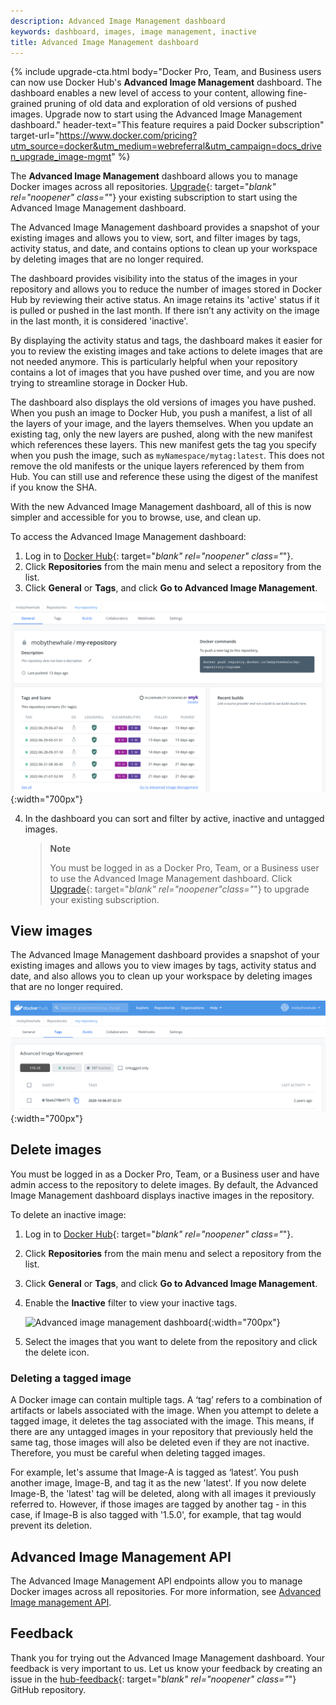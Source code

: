 ```yaml
---
description: Advanced Image Management dashboard
keywords: dashboard, images, image management, inactive
title: Advanced Image Management dashboard
---
```


{% include upgrade-cta.html
  body="Docker Pro, Team, and Business users can now use Docker Hub's **Advanced Image Management** dashboard. The dashboard enables a new level of access to your content, allowing fine-grained pruning of old data and exploration of old versions of pushed images. Upgrade now to start using the Advanced Image Management dashboard."
  header-text="This feature requires a paid Docker subscription"
  target-url="https://www.docker.com/pricing?utm_source=docker&utm_medium=webreferral&utm_campaign=docs_driven_upgrade_image-mgmt"
%}

The **Advanced Image Management** dashboard allows you to manage Docker images across all repositories. [Upgrade](https://www.docker.com/pricing?utm_source=docker&utm_medium=webreferral&utm_campaign=docs_driven_upgrade){: target="_blank" rel="noopener" class="_"} your existing subscription to start using the Advanced Image Management dashboard.

The Advanced Image Management dashboard provides a snapshot of your existing images and allows you to view, sort, and filter images by tags, activity status, and date, and contains options to clean up your workspace by deleting images that are no longer required.

The dashboard provides visibility into the status of the images in your repository and allows you to reduce the number of images stored in Docker Hub by reviewing their active status. An image retains its 'active' status if it is pulled or pushed in the last month. If there isn’t any activity on the image in the last month, it is considered 'inactive'.

By displaying the activity status and tags, the dashboard makes it easier for you to review the existing images and take actions to delete images that are not needed anymore. This is particularly helpful when your repository contains a lot of images that you have pushed over time, and you are now trying to streamline storage in Docker Hub.

The dashboard also displays the old versions of images you have pushed. When you push an image to Docker Hub, you push a manifest, a list of all the layers of your image, and the layers themselves. When you update an existing tag, only the new layers are pushed, along with the new manifest which references these layers. This new manifest gets the tag you specify when you push the image, such as `myNamespace/mytag:latest`. This does not remove the old manifests or the unique layers referenced by them from Hub. You can still use and reference these using the digest of the manifest if you know the SHA.

With the new Advanced Image Management dashboard, all of this is now simpler and accessible for you to browse, use, and clean up.

To access the  Advanced Image Management dashboard:

1. Log in to [Docker Hub](https://hub.docker.com){: target="_blank" rel="noopener" class="_"}.
2. Click **Repositories** from the main menu and select a repository from the list.
3. Click **General** or **Tags**, and click **Go to Advanced Image Management**.

  ![Advanced image management dashboard](images/advanced-image-general.png){:width="700px"}

4. In the dashboard you can sort and filter by active, inactive and untagged images.

    > **Note**
    >
    > You must be logged in as a Docker Pro, Team, or a Business user to use the Advanced Image Management dashboard. Click [Upgrade](https://www.docker.com/pricing?utm_source=docker&utm_medium=webreferral&utm_campaign=docs_driven_upgrade){: target="_blank" rel="noopener"class="_"} to upgrade your existing subscription.

## View images

The Advanced Image Management dashboard provides a snapshot of your existing images and allows you to view images by tags, activity status and date, and also allows you to clean up your workspace by deleting images that are no longer required.

![Advanced image management dashboard](images/image-management-dashboard.png){:width="700px"}

## Delete images

You must be logged in as a Docker Pro, Team, or a Business user and have admin access to the repository to delete images. By default, the Advanced Image Management dashboard displays inactive images in the repository.

To delete an inactive image:

1. Log in to [Docker Hub](https://hub.docker.com){: target="_blank" rel="noopener" class="_"}.
2. Click **Repositories** from the main menu and select a repository from the list.
3. Click **General** or **Tags**, and click **Go to Advanced Image Management**.
4. Enable the **Inactive** filter to view your inactive tags.

    ![Advanced image management dashboard](images/dashboard-delete-image.png){:width="700px"}

5. Select the images that you want to delete from the repository and click the delete icon.

### Deleting a tagged image

A Docker image can contain multiple tags. A ‘tag’ refers to a combination of artifacts or labels associated with the image. When you attempt to delete a tagged image, it deletes the tag associated with the image. This means, if there are any untagged images in your repository that previously held the same tag, those images will also be deleted even if they are not inactive. Therefore, you must be careful when deleting tagged images.

For example, let's assume that Image-A is tagged as ‘latest’. You push another image, Image-B, and tag it as the new 'latest'. If you now delete Image-B, the 'latest' tag will be deleted, along with all images it previously referred to. However, if those images are tagged by another tag - in this case, if Image-B is also tagged with '1.5.0', for example, that tag would prevent its deletion.

## Advanced Image Management API

The Advanced Image Management API endpoints allow you to manage Docker images across all repositories. For more information, see [Advanced Image management API](../api/latest/).

## Feedback

Thank you for trying out the Advanced Image Management dashboard. Your feedback is very important to us. Let us know your feedback by creating an issue in the [hub-feedback](https://github.com/docker/hub-feedback/issues){: target="_blank" rel="noopener" class="_"} GitHub repository.
